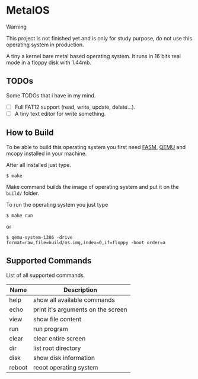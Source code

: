 
# MetalOS

> [!WARNING]
> This project is not finished yet and is only for study purpose, do not use this operating system in production.

A tiny a kernel bare metal based operating system. It runs in 16 bits real mode in a floppy disk with 1.44mb.

## TODOs

Some TODOs that i have in my mind.

- [ ] Full FAT12 support (read, write, update, delete...).
- [ ] A tiny text editor for write something.

## How to Build

To be able to build this operating system you first need [FASM](https://flatassembler.net/), [QEMU](https://www.qemu.org/) and mcopy installed in your machine.

After all installed just type.

```
$ make
```

Make command builds the image of operating system and put it on the `build/` folder.

To run the operating system you just type

```
$ make run
```

or

```
$ qemu-system-i386 -drive format=raw,file=build/os.img,index=0,if=floppy -boot order=a
```

## Supported Commands

List of all supported commands.

| Name   | Description                        |
| ------ | ---------------------------------- |
| help   | show all available commands        |
| echo   | print it's arguments on the screen |
| view   | show file content                  |
| run    | run program                        |
| clear  | clear entire screen                |
| dir    | list root directory                |
| disk   | show disk information              |
| reboot | reoot operating system             |
